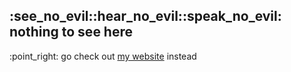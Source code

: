 <h2>:see_no_evil::hear_no_evil::speak_no_evil: nothing to see here</h2>
<p>:point_right: go check out <a href="https://clenemt.com">my website</a> instead</p>

